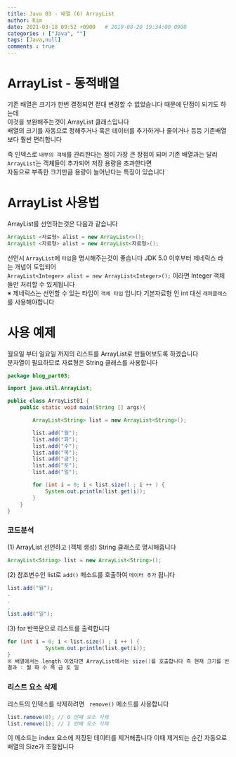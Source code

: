 ```yaml
---
title: Java 03 - 배열 (6) ArrayList
author: Kim
date: 2021-03-18 09:52 +0900   # 2019-08-20 19:34:00 0900
categories : ["Java", ""]
tags: [Java,null]
comments : true
---
```


# ArrayList - 동적배열

기존 배열은 크기가 한번 결정되면 젇대 변경할 수 없었습니다 때문에 단점이 되기도 하는데<br>
이것을 보완해주는것이 ArrayList 클래스입니다<br>
배열의 크기를 자동으로 정해주거나 혹은 데이터를 추가하거나 줄이거나 등등 기존배열 보다 훨씬 편리합니다<br> 

즉 인덱스로 `` 내부의 객체 ``를 관리한다는 점이 가장 큰 장점이 되며 기존 배열과는 달리<br>
``ArrayList``는 객체들이 추가되어 저장 용량을 초과한다면<br>
자동으로 부족한 크기만큼 용량이 늘어난다는 특징이 있습니다<br>

# ArrayList 사용법

ArrayList를 선언하는것은 다음과 같습니다

```java
ArrayList <자료형> alist = new ArrayList<>();
ArrayList <자료형> alist = new ArrayList<자료형>();
```
선언시 ``ArrayList``에 ``타입``을 명시해주는것이 좋습니다 JDK 5.0 이후부터 제네릭스 라는 개념이 도입되어<br>
`` ArrayList<Integer> alist = new ArrayList<Integer>(); `` 이라면 Integer 객체들만 처리할 수 있게됩니다<br>
※ 제네릭스는 선언할 수 있는 타입이 ``객체 타입`` 입니다 기본자료형 인 int 대신 `` 래퍼클래스 `` 를 사용해야합니다<br>

# 사용 예제

월요일 부터 일요일 까지의 리스트를 ArrayList로 만들어보도록 하겠습니다<br>
문자열이 필요하므로 자료형은 String 클래스를 사용합니다<br>

```java
package blog_part03;

import java.util.ArrayList;

public class ArrayList01 {
    public static void main(String [] args){

        ArrayList<String> list = new ArrayList<String>();

        list.add("월");
        list.add("화");
        list.add("수");
        list.add("목");
        list.add("금");
        list.add("토");
        list.add("일");

        for (int i = 0; i < list.size() ; i ++ ) {
            System.out.println(list.get(i));
        }
    }
}
```

### 코드분석

(1) ArrayList 선언하고 (객체 생성) String 클래스로 명시해줍니다<br>
```java
ArrayList<String> list = new ArrayList<String>();
```

(2) 참조변수인 list로 ``add()`` 메소드를 호출하여 ``데이터 추가`` 됩니다<br>
```java
list.add("월");
.
.
.
list.add("일");
```

(3) for 반복문으로 리스트를 출력합니다<br>

```java
for (int i = 0; i < list.size() ; i ++ ) {
            System.out.println(list.get(i));
}
※ 배열에서는 length 이었다면 ArrayList에서는 size()를 호출합니다 즉 현재 크기를 반환합니다
결과 : 월 화 수 목 금 토 일
```

### 리스트 요소 삭제

리스트의 인덱스를 삭제하려면 `` remove()`` 메소드를 사용합니다<br>

```java
list.remove(0); // 0 번째 요소 삭제
list.remove(1); // 1 번째 요소 삭제 
```
이 메소드는 index 요소에 저장된 데이터를 제거해줍니다 이때 제거되는 순간 자동으로 배열의 Size가 조절됩니다<br>


